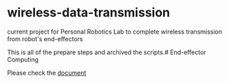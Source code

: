# wireless-data-transmission
current project for Personal Robotics Lab to complete wireless transmission from robot's end-effectors

This is all of the prepare steps and archived the scripts.# End-effector Computing

Please check the [document](./wiki/end-effector-computing.md)